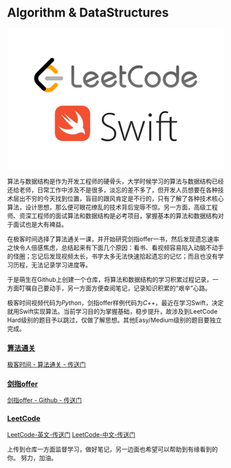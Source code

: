 # Algorithm & DataStructures

![LeetCode - Swift](/LeetCodeProblems/Resources/0-leetcode-swift-01.png)

算法与数据结构是作为开发工程师的硬骨头，大学时候学习的算法与数据结构已经还给老师，日常工作中涉及不是很多，淡忘的差不多了，但开发人员想要在各种技术层出不穷的今天找到位置，盲目的跟风肯定是不行的，只有了解了各种技术核心算法，设计思想，那么便可眼花缭乱的技术背后宠辱不惊。另一方面，高级工程师、资深工程师的面试算法和数据结构是必考项目，掌握基本的算法和数据结构对于面试也是大有裨益。

在极客时间选择了算法通关一课，并开始研究剑指offer一书，然后发现遗忘速率之快令人倍感焦虑，总结起来有下面几个原因：看书、看视频容易陷入动脑不动手的怪圈；忘记后发现视频太长，书字太多无法快速拾起遗忘的记忆；而且也没有学习历程，无法记录学习进度等。

于是萌生在Github上创建一个仓库，将算法和数据结构的学习积累过程记录，一方面叮嘱自己要动手，另一方面方便查阅笔记，记录知识积累的“艰辛”心路。

极客时间视频代码为*Python*，剑指offer样例代码为*C*++，最近在学习Swift，决定就用Swift实现算法。当前学习目的为掌握基础，稳步提升，故涉及到LeetCode Hard级别的题目予以跳过，仅做了解思想。其他Easy/Medium级别的题目要独立完成。


### [算法通关](/GeekTimeAlgorithmPass)

[极客时间 - 算法通关 - 传送门](https://time.geekbang.org/course/intro/130)

### [剑指offer](/⚔Offer)
[剑指offer - Github - 传送门](https://github.com/zhedahht/CodingInterviewChinese2)

### [LeetCode](/LeetCodeProblems)

[LeetCode-英文-传送门](https://leetcode.com)
[LeetCode-中文-传送门](https://leetcode-cn.com)


上传到仓库一方面监督学习，做好笔记，另一边面也希望可以帮助到有缘看到的你。
努力，加油。
